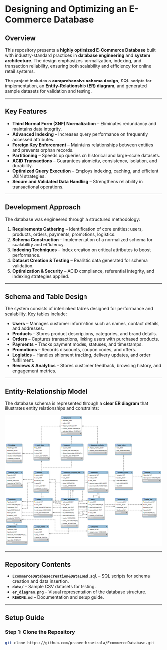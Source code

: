 # Designing and Optimizing an E-Commerce Database

## Overview

This repository presents a **highly optimized E-Commerce Database** built with industry-standard practices in **database engineering** and **system architecture**. The design emphasizes normalization, indexing, and transaction reliability, ensuring both scalability and efficiency for online retail systems.

The project includes a **comprehensive schema design**, SQL scripts for implementation, an **Entity-Relationship (ER) diagram**, and generated sample datasets for validation and testing.

---

## Key Features

- **Third Normal Form (3NF) Normalization** – Eliminates redundancy and maintains data integrity.
- **Advanced Indexing** – Increases query performance on frequently accessed attributes.
- **Foreign Key Enforcement** – Maintains relationships between entities and prevents orphan records.
- **Partitioning** – Speeds up queries on historical and large-scale datasets.
- **ACID Transactions** – Guarantees atomicity, consistency, isolation, and durability.
- **Optimized Query Execution** – Employs indexing, caching, and efficient JOIN strategies.
- **Secure and Validated Data Handling** – Strengthens reliability in transactional operations.

---

## Development Approach

The database was engineered through a structured methodology:

1. **Requirements Gathering** – Identification of core entities: users, products, orders, payments, promotions, logistics.
2. **Schema Construction** – Implementation of a normalized schema for scalability and efficiency.
3. **Indexing Techniques** – Index creation on critical attributes to boost performance.
4. **Dataset Creation & Testing** – Realistic data generated for schema validation.
5. **Optimization & Security** – ACID compliance, referential integrity, and indexing strategies applied.

---

## Schema and Table Design

The system consists of interlinked tables designed for performance and scalability. Key tables include:

- **Users** – Manages customer information such as names, contact details, and addresses.
- **Products** – Stores product descriptions, categories, and brand details.
- **Orders** – Captures transactions, linking users with purchased products.
- **Payments** – Tracks payment modes, statuses, and timestamps.
- **Promotions** – Records discounts, coupon codes, and offers.
- **Logistics** – Handles shipment tracking, delivery updates, and order fulfillment.
- **Reviews & Analytics** – Stores customer feedback, browsing history, and engagement metrics.

---

## Entity-Relationship Model

The database schema is represented through a **clear ER diagram** that illustrates entity relationships and constraints:

![ER Diagram](https://github.com/praneethravirala/EcommerceDatabase/blob/main/EcommerceDatabase.png)

---

## Repository Contents

- **`EcommerceDatabaseCreation&DataLoad.sql`** – SQL scripts for schema creation and data insertion.
- **`data/`** – Sample CSV datasets for testing.
- **`er_diagram.png`** – Visual representation of the database structure.
- **`README.md`** – Documentation and setup guide.

---

## Setup Guide

### Step 1: Clone the Repository

```bash
git clone https://github.com/praneethravirala/EcommerceDatabase.git
```

